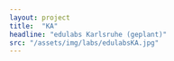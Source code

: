 ```yaml
---
layout: project
title:  "KA"
headline: "edulabs Karlsruhe (geplant)"
src: "/assets/img/labs/edulabsKA.jpg"
---
```



